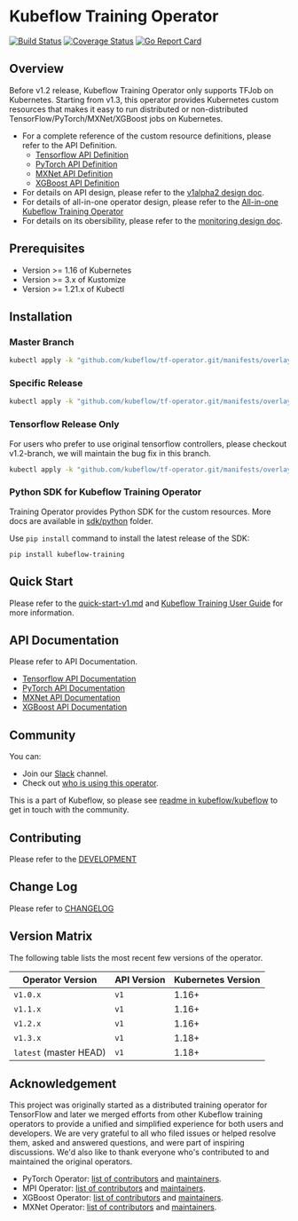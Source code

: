 # Kubeflow Training Operator

[![Build Status](https://travis-ci.org/kubeflow/tf-operator.svg?branch=master)](https://travis-ci.org/kubeflow/tf-operator)
[![Coverage Status](https://coveralls.io/repos/github/kubeflow/tf-operator/badge.svg?branch=master)](https://coveralls.io/github/kubeflow/tf-operator?branch=master)
[![Go Report Card](https://goreportcard.com/badge/github.com/kubeflow/tf-operator)](https://goreportcard.com/report/github.com/kubeflow/tf-operator)

## Overview

Before v1.2 release, Kubeflow Training Operator only supports TFJob on Kubernetes.
Starting from v1.3, this operator provides Kubernetes custom resources that makes it easy to
run distributed or non-distributed TensorFlow/PyTorch/MXNet/XGBoost jobs on Kubernetes.

- For a complete reference of the custom resource definitions, please refer to the API Definition.
  - [Tensorflow API Definition](pkg/apis/tensorflow/v1/types.go)
  - [PyTorch API Definition](pkg/apis/pytorch/v1/pytorchjob_types.go)
  - [MXNet API Definition](pkg/apis/mxnet/v1/mxjob_types.go)
  - [XGBoost API Definition](pkg/apis/xgboost/v1/xgboostjob_types.go)
- For details on API design, please refer to the [v1alpha2 design doc](https://github.com/kubeflow/community/blob/master/proposals/tf-operator-design-v1alpha2.md).
- For details of all-in-one operator design, please refer to the [All-in-one Kubeflow Training Operator](https://docs.google.com/document/d/1x1JPDQfDMIbnoQRftDH1IzGU0qvHGSU4W6Jl4rJLPhI/edit#heading=h.e33ufidnl8z6)
- For details on its obersibility, please refer to the [monitoring design doc](docs/monitoring/README.md).

## Prerequisites

* Version >= 1.16 of Kubernetes
* Version >= 3.x of Kustomize
* Version >= 1.21.x of Kubectl

## Installation

### Master Branch

```bash
kubectl apply -k "github.com/kubeflow/tf-operator.git/manifests/overlays/standalone?ref=master"
```

### Specific Release

```bash
kubectl apply -k "github.com/kubeflow/tf-operator.git/manifests/overlays/standalone?ref=v1.3.0"
```

### Tensorflow Release Only

For users who prefer to use original tensorflow controllers, please checkout v1.2-branch, we will maintain the bug fix in this branch.

```bash
kubectl apply -k "github.com/kubeflow/tf-operator.git/manifests/overlays/standalone?ref=v1.2.0"
```

### Python SDK for Kubeflow Training Operator

Training Operator provides Python SDK for the custom resources. More docs are available in [sdk/python](sdk/python) folder.

Use `pip install` command to install the latest release of the SDK:
```
pip install kubeflow-training
```

## Quick Start

Please refer to the [quick-start-v1.md](docs/quick-start-v1.md) and [Kubeflow Training User Guide](https://www.kubeflow.org/docs/guides/components/tftraining/) for more information.

## API Documentation

Please refer to API Documentation.
- [Tensorflow API Documentation](docs/api/tensorflow_generated.asciidoc)
- [PyTorch API Documentation](docs/api/pytorch_generated.asciidoc)
- [MXNet API Documentation](docs/api/mxnet_generated.asciidoc)
- [XGBoost API Documentation](docs/api/xgboost_generated.asciidoc)

## Community

You can:

- Join our [Slack](https://join.slack.com/t/kubeflow/shared_invite/zt-n73pfj05-l206djXlXk5qdQKs4o1Zkg) channel.
- Check out [who is using this operator](./docs/adopters.md).

This is a part of Kubeflow, so please see [readme in kubeflow/kubeflow](https://github.com/kubeflow/kubeflow#get-involved) to get in touch with the community.

## Contributing

Please refer to the [DEVELOPMENT](docs/development/developer_guide.md)


## Change Log

Please refer to [CHANGELOG](CHANGELOG.md)

## Version Matrix

The following table lists the most recent few versions of the operator.

| Operator Version | API Version | Kubernetes Version |
| ------------- | ------------- | ------------- |
| `v1.0.x`| `v1` | 1.16+ |
| `v1.1.x`| `v1` | 1.16+ |
| `v1.2.x`| `v1` | 1.16+ |
| `v1.3.x`| `v1` | 1.18+ |
| `latest` (master HEAD) | `v1` | 1.18+ |

## Acknowledgement

This project was originally started as a distributed training operator for TensorFlow and later we merged efforts from other Kubeflow training operators to provide a unified and simplified experience for both users and developers. We are very grateful to all who filed issues or helped resolve them, asked and answered questions, and were part of inspiring discussions. We'd also like to thank everyone who's contributed to and maintained the original operators.

* PyTorch Operator: [list of contributors](https://github.com/kubeflow/pytorch-operator/graphs/contributors) and [maintainers](https://github.com/kubeflow/pytorch-operator/blob/master/OWNERS).
* MPI Operator: [list of contributors](https://github.com/kubeflow/mpi-operator/graphs/contributors) and [maintainers](https://github.com/kubeflow/mpi-operator/blob/master/OWNERS).
* XGBoost Operator: [list of contributors](https://github.com/kubeflow/xgboost-operator/graphs/contributors) and [maintainers](https://github.com/kubeflow/xgboost-operator/blob/master/OWNERS).
* MXNet Operator: [list of contributors](https://github.com/kubeflow/mxnet-operator/graphs/contributors) and [maintainers](https://github.com/kubeflow/mxnet-operator/blob/master/OWNERS).
